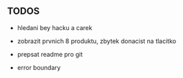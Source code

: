 ## TODOS

- hledani bey hacku a carek
- zobrazit prvnich 8 produktu, zbytek donacist na tlacitko

- prepsat readme pro git
- error boundary


